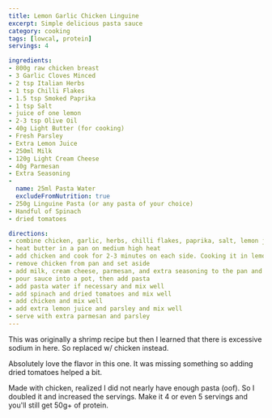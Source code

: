 ```yaml
---
title: Lemon Garlic Chicken Linguine
excerpt: Simple delicious pasta sauce
category: cooking
tags: [lowcal, protein]
servings: 4

ingredients:
- 800g raw chicken breast
- 3 Garlic Cloves Minced
- 2 tsp Italian Herbs
- 1 tsp Chilli Flakes
- 1.5 tsp Smoked Paprika
- 1 tsp Salt
- juice of one lemon
- 2-3 tsp Olive Oil
- 40g Light Butter (for cooking)
- Fresh Parsley
- Extra Lemon Juice
- 250ml Milk
- 120g Light Cream Cheese
- 40g Parmesan
- Extra Seasoning
- 
  name: 25ml Pasta Water
  excludeFromNutrition: true
- 250g Linguine Pasta (or any pasta of your choice)
- Handful of Spinach
- dried tomatoes

directions:
- combine chicken, garlic, herbs, chilli flakes, paprika, salt, lemon juice, and olive oil in a bowl and mix well
- heat butter in a pan on medium high heat
- add chicken and cook for 2-3 minutes on each side. Cooking it in lemon juice helps retain moisture, but wont get as good of a sear.
- remove chicken from pan and set aside
- add milk, cream cheese, parmesan, and extra seasoning to the pan and mix well
- pour sauce into a pot, then add pasta
- add pasta water if necessary and mix well
- add spinach and dried tomatoes and mix well
- add chicken and mix well
- add extra lemon juice and parsley and mix well
- serve with extra parmesan and parsley
---
```


This was originally a shrimp recipe but then I learned that there is excessive sodium in here. So replaced w/ chicken instead.

Absolutely love the flavor in this one. It was missing something so adding dried tomatoes helped a bit.

Made with chicken, realized I did not nearly have enough pasta (oof). So I doubled it and increased the servings. Make it 4 or even 5 servings and you'll still get 50g+ of protein.